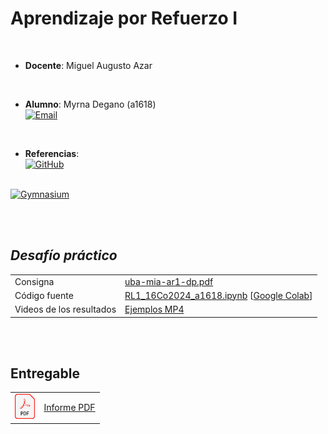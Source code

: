 # Aprendizaje por Refuerzo I  

<br>  

* **Docente**:  Miguel Augusto Azar  

<br>  

* **Alumno**:  Myrna Degano (a1618)<br><a href="mailto:myrna.l.degano@gmail.com"><img alt="Email" src="https://img.shields.io/badge/Gmail-myrna.l.degano@gmail.com-B9E1F5?style=flat-square&logo=gmail"></a>

<br>

* **Referencias**:  <br>
<a href="https://github.com/aear-uba/ar1/tree/ar1-2025-b3" target="_blank"><img alt="GitHub" src="https://img.shields.io/badge/Aprendizaje%20por%20Refuerzo%201%20-%20MIA%20-%20UBA-B9E1F5?style=flat-square&logo=github"></a>
<br>
<a href="https://gymnasium.farama.org/index.html" target="_blank"><img alt="Gymnasium" src="https://img.shields.io/badge/Gymnasium%20Documentation-B9E1F5?style=flat-square&logo=python"></a>

<br><br>

## *Desafío práctico*

<table border="0">
  <tr valign="center">
    <td>Consigna</td>
    <td><a href="./uba-mia-ar1-dp.pdf" target="_blank">uba-mia-ar1-dp.pdf</a></td>
  </tr>
  <tr valign="center">
    <td>Código fuente</td>
    <td><a href="./RL1_16Co2024_a1618.ipynb" target="_blank">RL1_16Co2024_a1618.ipynb</a> 
      [<a href="https://colab.research.google.com/drive/1nLCNE4OZbgWfIictUQUFr_Xbe5vzHdyT?usp=sharing" target="_blank"><i></i>Google Colab</i></a>]</td>
  </tr>
    <tr valign="center">
    <td>Videos de los resultados</td>
    <td><a href="./mp4/" target="_blank">Ejemplos MP4</a></td>
  </tr>
</table>
<br>


<br>

## Entregable
<table border="0">
  <tr valign="center">
    <td><img src="./img/pdf.png" alt="PDF" height="40"></td>
    <td><a href="./uba-mia-ar1-dp_a1618.pdf" target="_blank">Informe PDF</a></td>
  </tr>
</table>
<br>
